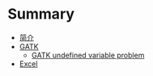 # Summary

* [简介](README.md)
* [GATK](chapter1.md)
   * [GATK undefined variable problem](gatk_undefined_variable_problem.md)
* [Excel](chapter2.md)

